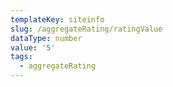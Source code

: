 ```yaml
---
templateKey: siteinfo
slug: /aggregateRating/ratingValue
dataType: number
value: '5'
tags:
  - aggregateRating
---
```

